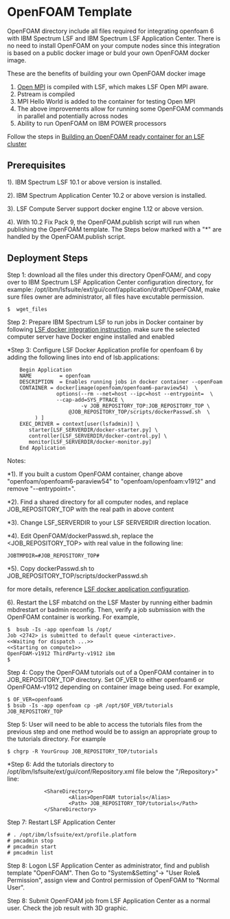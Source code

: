 # OpenFOAM Template
OpenFOAM directory include all files required for integrating openfoam 6 with IBM Spectrum LSF and IBM Spectrum LSF Application Center. There is no need to install OpenFOAM on your compute nodes since this integration is based on a public docker image or buld your own OpenFOAM docker image.

These are the benefits of building your own OpenFOAM docker image
 1) [Open MPI](https://www.open-mpi.org/) is compiled with LSF, which makes LSF Open MPI aware.
 2) Pstream is compiled
 3) MPI Hello World is added to the container for testing Open MPI
 4) The above improvements allow for running some OpenFOAM commands in parallel and potentially across nodes
 5) Ability to run OpenFOAM on IBM POWER processors
 
 Follow the steps in [Building an OpenFOAM ready container for an LSF cluster](
 https://community.ibm.com/community/user/imwuc/blogs/john-welch/2020/02/12/building-an-openfoam-ready-container-for-lsf)


## Prerequisites
1). IBM Spectrum LSF 10.1 or above version is installed.

2). IBM Spectrum Application Center 10.2 or above version is installed.

3). LSF Compute Server support docker engine 1.12 or above version.

4). With 10.2 Fix Pack 9, the OpenFOAM.publish script will run when publishing the OpenFOAM template.  The Steps below marked with a "*" are handled by the OpenFOAM.publish script.

## Deployment Steps
Step 1: download all the files under this directory OpenFOAM/,   and copy over to IBM Spectrum LSF Application Center configuration 
        directory, for example:  /opt/ibm/lsfsuite/ext/gui/conf/application/draft/OpenFOAM, make sure files owner are administrator, 
        all files have excutable permission.
	
    $  wget_files
        
Step 2: Prepare IBM Spectrum LSF to run jobs in Docker container by following [LSF docker integration instruction]( https://www.ibm.com/support/knowledgecenter/en/SSWRJV_10.1.0/lsf_docker/lsf_docker_prepare.html). make sure the selected computer server have Docker engine installed  and enabled
        
*Step 3: Configure LSF Docker Application profile for openfoam 6 by adding the following lines into end of lsb.applications:
        	
        Begin Application
        NAME         = openfoam
        DESCRIPTION  = Enables running jobs in docker container --openFoam
        CONTAINER = docker[image(openfoam/openfoam6-paraview54)  \
                    options(--rm --net=host --ipc=host --entrypoint=  \
		            --cap-add=SYS_PTRACE \
                            -v JOB_REPOSITORY_TOP:JOB_REPOSITORY_TOP \
	                    @JOB_REPOSITORY_TOP/scripts/dockerPasswd.sh  \
		     ) ]
        EXEC_DRIVER = context[user(lsfadmin)] \
           starter[LSF_SERVERDIR/docker-starter.py] \
           controller[LSF_SERVERDIR/docker-control.py] \
           monitor[LSF_SERVERDIR/docker-monitor.py]
        End Application

 Notes: 
 
 *1). If you built a custom OpenFOAM container, change above "openfoam/openfoam6-paraview54" to "openfoam/openfoam:v1912" and remove "--entrypoint=".
 
 *2). Find a shared directory for all computer nodes, and replace JOB_REPOSITORY_TOP with the real path in above content 
 
 *3). Change LSF_SERVERDIR to your LSF SERVERDIR direction location.
 
 *4). Edit OpenFOAM/dockerPasswd.sh, replace the <JOB_REPOSITORY_TOP> with real value in the following line:
 
    JOBTMPDIR=#JOB_REPOSITORY_TOP#
 
 *5). Copy dockerPasswd.sh to  JOB_REPOSITORY_TOP/scripts/dockerPasswd.sh
	
 for more details, reference [LSF docker application configuration](https://www.ibm.com/support/knowledgecenter/en/SSWRJV_10.1.0/lsf_docker/lsf_docker_config.html). 

 6). Restart the LSF mbatchd on the LSF Master by running either badmin mbdrestart or badmin reconfig. Then, verify a job submission with the OpenFOAM container is working. For example,

    $  bsub -Is -app openfoam ls /opt/
    Job <2742> is submitted to default queue <interactive>.
    <<Waiting for dispatch ...>>
    <<Starting on compute1>>
    OpenFOAM-v1912 ThirdParty-v1912 ibm
    $
    
Step 4: Copy the OpenFOAM tutorials out of a OpenFOAM container in to JOB_REPOSITORY_TOP directory.  Set OF_VER to either openfoam6 or OpenFOAM-v1912 depending on container image being used.   For example,

    $ OF_VER=openfoam6
    $ bsub -Is -app openfoam cp -pR /opt/$OF_VER/tutorials JOB_REPOSITORY_TOP

Step 5: User will need to be able to access the tutorials files from the previous step and one method would be to assign an appropriate group to the tutorials directory.   For example

    $ chgrp -R YourGroup JOB_REPOSITORY_TOP/tutorials

*Step 6: Add the tutorials directory to /opt/ibm/lsfsuite/ext/gui/conf/Repository.xml file below the "/Repository>" line:

                <ShareDirectory>
                        <Alias>OpenFOAM tutorials</Alias>
                        <Path> JOB_REPOSITORY_TOP/tutorials</Path>
                </ShareDirectory>

Step 7:	Restart LSF Application Center

    # . /opt/ibm/lsfsuite/ext/profile.platform
    # pmcadmin stop
    # pmcadmin start
    # pmcadmin list

        
Step 8: Logon LSF Application Center as administrator,  find and publish template "OpenFOAM". Then  Go to "System&Setting"-> "User Role& Permission", assign view and Control permission of OpenFOAM to "Normal User".

Step 8: Submit OpenFOAM job from LSF Application Center as a normal user.  Check the job result with 3D graphic.
